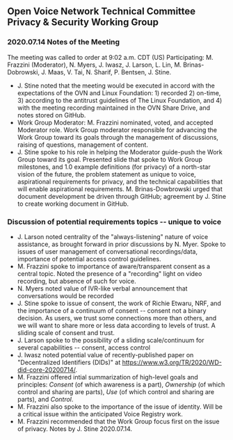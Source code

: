 ## Open Voice Network Technical Committee Privacy & Security Working Group
### 2020.07.14 Notes of the Meeting
The meeting was called to order at 9:02 a.m. CDT (US)
Participating:  M. Frazzini (Moderator), N. Myers, J. Iwasz, J. Larson, L. Lin, M. Brinas-Dobrowski, J. Maas, V. Tai, N. Sharif, P. Bentsen, J. Stine.
- J. Stine noted that the meeting would be executed in accord with the expectations of the OVN and Linux Foundation:  1) recorded 2) on-time, 3) according to the antitrust guidelines of The Linux Foundation, and 4) with the meeting recording maintained in the OVN Share Drive, and notes stored on GitHub.
- Work Group Moderator:  M. Frazzini nominated, voted, and accepted Moderator role.  Work Group moderator responsible for advancing the Work Group toward its goals through the management of discussions, raising of questions, management of content.  
- J. Stine spoke to his role in helping the Moderator guide-push the Work Group toward its goal.  Presented slide that spoke to Work Group milestones, and 1.0 example definitions (for privacy) of a north-star vision of the future, the problem statement as unique to voice, aspirational requirements for privacy, and the technical capabilities that will enable aspirational requirements.  M. Brinas-Dowbrowski urged that document development be driven through GitHub; agreement by J. Stine to create working document in GitHub.
### Discussion of potential requirements topics -- unique to voice
- J. Larson noted centrality of the "always-listening" nature of voice assistance, as brought forward in prior discussions by N. Myer.  Spoke to issues of user management of conversational recordings/data, importance of potential access control guidelines.
- M. Frazzini spoke to importance of aware/transparent consent as a central topic.  Noted the presence of a "recording" light on video recording, but absence of such for voice.
- N. Myers noted value of IVR-like verbal announcement that conversations would be recorded
- J. Stine spoke to issue of consent, the work of Richie Etwaru, NRF, and the importance of a continuum of consent -- consent not a binary decision.  As users, we trust some connections more than others, and we will want to share more or less data according to levels of trust.  A sliding scale of consent and trust.
- J. Larson spoke to the possibility of a sliding scale/continuum for several capabilities -- consent, access control
- J. Iwasz noted potential value of recently-published paper on "Decentralized Identifiers (DIDs)" at https://www.w3.org/TR/2020/WD-did-core-20200714/.
- M. Frazzini offered intial summarization of high-level goals and principles:  _Consent_ (of which awareness is a part), _Ownership_ (of which control and sharing are parts), _Use_ (of which control and sharing are parts), and _Control_.  
- M. Frazzini also spoke to the importance of the issue of identity.  Will be a critical issue within the anticipated Voice Registry work.  
- M. Frazzini recommended that the Work Group focus first on the issue of privacy.
Notes by J. Stine 2020.07.14. 
